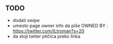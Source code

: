 ## TODO

- dodati swipe
- umesto page owner info da piše
OWNED BY : https://twitter.com/ILtroman?s=20
- da stoji twiter ptičica preko linka